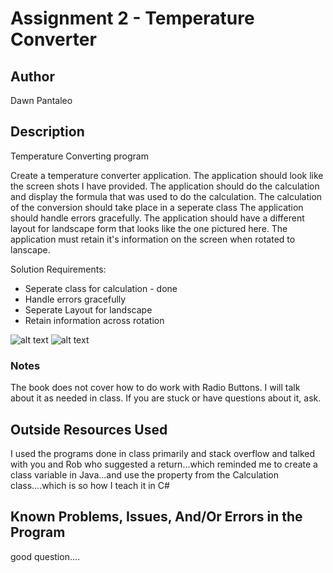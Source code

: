 # Assignment 2 - Temperature Converter

## Author
Dawn Pantaleo
## Description
Temperature Converting program

Create a temperature converter application.
The application should look like the screen shots I have provided.
The application should do the calculation and display the formula that was used to do the calculation.
The calculation of the conversion should take place in a seperate class
The application should handle errors gracefully.
The application should have a different layout for landscape form that looks like the one pictured here.
The application must retain it's information on the screen when rotated to lanscape.

Solution Requirements:

* Seperate class for calculation - done
* Handle errors gracefully          
* Seperate Layout for landscape
* Retain information across rotation

![alt text](http://barnesbrothers.homeserver.com/cis298/assignmentImages/assignment2a.jpg "Application Portrait Layout")
![alt text](http://barnesbrothers.homeserver.com/cis298/assignmentImages/assignment2b.jpg "Application Landscape Layout")
### Notes

The book does not cover how to do work with Radio Buttons. I will talk about it as needed in class. If you are stuck or have questions about it, ask.

## Outside Resources Used
I used the programs done in class primarily and stack overflow and talked with you and Rob
   who suggested a return...which reminded me to create a class variable in Java...and use 
   the property from the Calculation class....which is so how I teach it in C# 

## Known Problems, Issues, And/Or Errors in the Program

good question....

